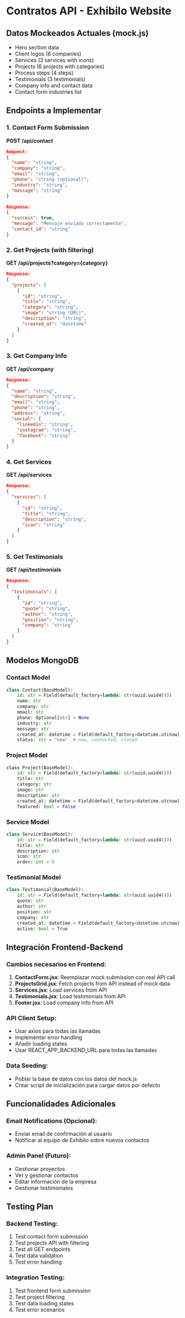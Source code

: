 # Contratos API - Exhibilo Website

## Datos Mockeados Actuales (mock.js)
- Hero section data
- Client logos (6 companies)
- Services (3 services with icons)
- Projects (6 projects with categories)
- Process steps (4 steps)
- Testimonials (3 testimonials)
- Company info and contact data
- Contact form industries list

## Endpoints a Implementar

### 1. Contact Form Submission
**POST /api/contact**
```json
Request:
{
  "name": "string",
  "company": "string", 
  "email": "string",
  "phone": "string (optional)",
  "industry": "string",
  "message": "string"
}

Response:
{
  "success": true,
  "message": "Mensaje enviado correctamente",
  "contact_id": "string"
}
```

### 2. Get Projects (with filtering)
**GET /api/projects?category={category}**
```json
Response:
{
  "projects": [
    {
      "id": "string",
      "title": "string",
      "category": "string",
      "image": "string (URL)",
      "description": "string",
      "created_at": "datetime"
    }
  ]
}
```

### 3. Get Company Info
**GET /api/company**
```json
Response:
{
  "name": "string",
  "description": "string",
  "email": "string",
  "phone": "string",
  "address": "string",
  "social": {
    "linkedin": "string",
    "instagram": "string", 
    "facebook": "string"
  }
}
```

### 4. Get Services
**GET /api/services**
```json
Response:
{
  "services": [
    {
      "id": "string",
      "title": "string",
      "description": "string",
      "icon": "string"
    }
  ]
}
```

### 5. Get Testimonials
**GET /api/testimonials**
```json
Response:
{
  "testimonials": [
    {
      "id": "string",
      "quote": "string",
      "author": "string",
      "position": "string",
      "company": "string"
    }
  ]
}
```

## Modelos MongoDB

### Contact Model
```python
class Contact(BaseModel):
    id: str = Field(default_factory=lambda: str(uuid.uuid4()))
    name: str
    company: str
    email: str
    phone: Optional[str] = None
    industry: str
    message: str
    created_at: datetime = Field(default_factory=datetime.utcnow)
    status: str = "new"  # new, contacted, closed
```

### Project Model
```python
class Project(BaseModel):
    id: str = Field(default_factory=lambda: str(uuid.uuid4()))
    title: str
    category: str
    image: str
    description: str
    created_at: datetime = Field(default_factory=datetime.utcnow)
    featured: bool = False
```

### Service Model
```python
class Service(BaseModel):
    id: str = Field(default_factory=lambda: str(uuid.uuid4()))
    title: str
    description: str
    icon: str
    order: int = 0
```

### Testimonial Model
```python
class Testimonial(BaseModel):
    id: str = Field(default_factory=lambda: str(uuid.uuid4()))
    quote: str
    author: str
    position: str
    company: str
    created_at: datetime = Field(default_factory=datetime.utcnow)
    active: bool = True
```

## Integración Frontend-Backend

### Cambios necesarios en Frontend:
1. **ContactForm.jsx**: Reemplazar mock submission con real API call
2. **ProjectsGrid.jsx**: Fetch projects from API instead of mock data
3. **Services.jsx**: Load services from API
4. **Testimonials.jsx**: Load testimonials from API
5. **Footer.jsx**: Load company info from API

### API Client Setup:
- Usar axios para todas las llamadas
- Implementar error handling
- Añadir loading states
- Usar REACT_APP_BACKEND_URL para todas las llamadas

### Data Seeding:
- Poblar la base de datos con los datos del mock.js
- Crear script de inicialización para cargar datos por defecto

## Funcionalidades Adicionales

### Email Notifications (Opcional):
- Enviar email de confirmación al usuario
- Notificar al equipo de Exhibilo sobre nuevos contactos

### Admin Panel (Futuro):
- Gestionar proyectos
- Ver y gestionar contactos
- Editar información de la empresa
- Gestionar testimoniales

## Testing Plan

### Backend Testing:
1. Test contact form submission
2. Test projects API with filtering
3. Test all GET endpoints
4. Test data validation
5. Test error handling

### Integration Testing:
1. Test frontend form submission
2. Test project filtering
3. Test data loading states
4. Test error scenarios